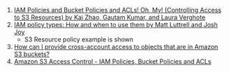 1. [IAM Policies and Bucket Policies and ACLs! Oh, My! (Controlling Access to S3 Resources) by Kai Zhao, Gautam Kumar, and Laura Verghote](https://aws.amazon.com/blogs/security/iam-policies-and-bucket-policies-and-acls-oh-my-controlling-access-to-s3-resources/)
2. [IAM policy types: How and when to use them by Matt Luttrell and Josh Joy](https://aws.amazon.com/blogs/security/iam-policy-types-how-and-when-to-use-them/)
    - S3 Resource policy example is shown
3. [How can I provide cross-account access to objects that are in Amazon S3 buckets?](https://repost.aws/knowledge-center/cross-account-access-s3)
4. [Amazon S3 Access Control - IAM Policies, Bucket Policies and ACLs](https://www.youtube.com/watch?v=xFzJw6wJ8eY&t=52s)